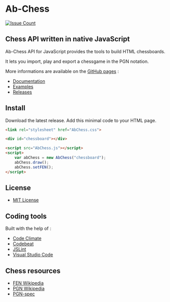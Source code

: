 # Ab-Chess

[![Issue Count](https://codeclimate.com/github/Nimzozo/Ab-Chess/badges/issue_count.svg)](https://codeclimate.com/github/Nimzozo/Ab-Chess)

## Chess API written in native JavaScript

Ab-Chess API for JavaScript provides the tools to build HTML chessboards. 

It lets you import, play and export a chessgame in the PGN notation.

More informations are available on the [GitHub pages](https://nimzozo.github.io/Ab-Chess/) :

- [Documentation](https://nimzozo.github.io/Ab-Chess/docs/overview.html)
- [Examples](https://nimzozo.github.io/Ab-Chess/examples/basics/default.html)
- [Releases](https://nimzozo.github.io/Ab-Chess/download.html)

## Install

Download the latest release. Add this minimal code to your HTML page.

```html
<link rel="stylesheet" href="AbChess.css">

<div id="chessboard"></div>

<script src="AbChess.js"></script>
<script>
    var abChess = new AbChess("chessboard");
    abChess.draw();
    abChess.setFEN();
</script>
```

## License

- [MIT License](https://github.com/Nimzozo/ab-chess/blob/master/LICENSE.txt)

## Coding tools

Built with the help of :

- [Code Climate](https://codeclimate.com)
- [Codebeat](https://codebeat.co)
- [JSLint](http://www.jslint.com)
- [Visual Studio Code](http://code.visualstudio.com)

## Chess resources

- [FEN Wikipedia](https://en.wikipedia.org/wiki/Forsyth%E2%80%93Edwards_Notation)
- [PGN Wikipedia](https://en.wikipedia.org/wiki/Portable_Game_Notation)
- [PGN-spec](https://www.chessclub.com/user/help/PGN-spec)
